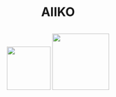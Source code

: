 <div>
<h1 align="center">AIIKO</h1>
</div>

<div class="profile_views" align="center">
	<img src="https://komarev.com/ghpvc/?username=FLProger&style=for-the-badge&color=000000" alt=""/>
<div/>
<p><p/>
<div class="logos" align="center">
	<img src="https://media.giphy.com/media/LMt9638dO8dftAjtco/giphy.gif" width="100" alt=""/>
	<img src="https://media.giphy.com/media/XH9wwXfUXu91wAJwN5/giphy.gif" width="130" alt=""/>
<div/>

